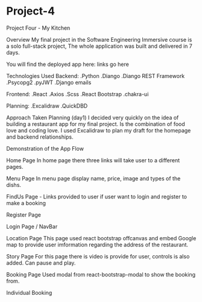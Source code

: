 # Project-4
Project Four - My Kitchen 

Overview
My final project in the Software Engineering Immersive course is a solo full-stack project, The whole application was built and delivered in 7 days.

You will find the deployed app here: links go here

Technologies Used
Backend:
.Python
.Diango
.Diango REST Framework
.Psycopg2
.pyJWT
.Django emails

Frontend:
.React
.Axios
.Scss
.React Bootstrap
.chakra-ui

Planning:
.Excalidraw 
.QuickDBD

Approach Taken
Planning (day1)
I decided very quickly on the idea of building a restaurant app for my final project. Is the combination of food love and coding love. I used Excalidraw to plan my draft for the homepage and backend relationships. 
































Demonstration of the App Flow 








Home Page 
In home page there three links will take user to a different  pages.



Menu Page 
In menu page display  name, price, image and types of the dishs.

FindUs Page - Links provided to user if user want to login and register to make a booking


Register Page


























Login Page / NavBar




Location Page
This page used react bootstrap offcanvas and embed Google map  to provide user imformation regarding the address of the restaurant. 






Story Page
For this page there is video is provide for user, controls is also added. Can pause and play.












Booking Page 
Used modal from react-bootstrap-modal to show the booking from. 





Individual Booking 

